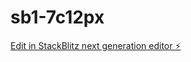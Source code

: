 # sb1-7c12px

[Edit in StackBlitz next generation editor ⚡️](https://stackblitz.com/~/github.com/PadelFanatics/sb1-7c12px)
